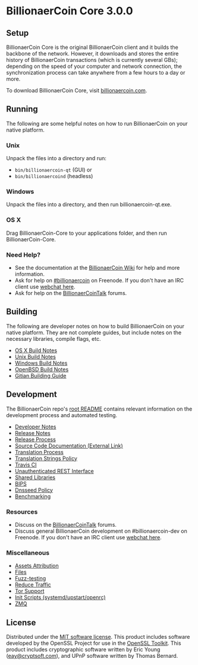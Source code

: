 BillionaerCoin Core 3.0.0
=====================

Setup
---------------------
BillionaerCoin Core is the original BillionaerCoin client and it builds the backbone of the network. However, it downloads and stores the entire history of BillionaerCoin transactions (which is currently several GBs); depending on the speed of your computer and network connection, the synchronization process can take anywhere from a few hours to a day or more.

To download BillionaerCoin Core, visit [billionaercoin.com](https://billionaercoin.com).

Running
---------------------
The following are some helpful notes on how to run BillionaerCoin on your native platform.

### Unix

Unpack the files into a directory and run:

- `bin/billionaercoin-qt` (GUI) or
- `bin/billionaercoind` (headless)

### Windows

Unpack the files into a directory, and then run billionaercoin-qt.exe.

### OS X

Drag BillionaerCoin-Core to your applications folder, and then run BillionaerCoin-Core.

### Need Help?

* See the documentation at the [BillionaerCoin Wiki](https://billionaercoin.com/)
for help and more information.
* Ask for help on [#billionaercoin](http://webchat.freenode.net?channels=billionaercoin) on Freenode. If you don't have an IRC client use [webchat here](http://webchat.freenode.net?channels=billionaercoin).
* Ask for help on the [BillionaerCoinTalk](https://billionaercoin.com/) forums.

Building
---------------------
The following are developer notes on how to build BillionaerCoin on your native platform. They are not complete guides, but include notes on the necessary libraries, compile flags, etc.

- [OS X Build Notes](build-osx.md)
- [Unix Build Notes](build-unix.md)
- [Windows Build Notes](build-windows.md)
- [OpenBSD Build Notes](build-openbsd.md)
- [Gitian Building Guide](gitian-building.md)

Development
---------------------
The BillionaerCoin repo's [root README](/README.md) contains relevant information on the development process and automated testing.

- [Developer Notes](developer-notes.md)
- [Release Notes](release-notes.md)
- [Release Process](release-process.md)
- [Source Code Documentation (External Link)](https://dev.visucore.com/billionaercoin/doxygen/)
- [Translation Process](translation_process.md)
- [Translation Strings Policy](translation_strings_policy.md)
- [Travis CI](travis-ci.md)
- [Unauthenticated REST Interface](REST-interface.md)
- [Shared Libraries](shared-libraries.md)
- [BIPS](bips.md)
- [Dnsseed Policy](dnsseed-policy.md)
- [Benchmarking](benchmarking.md)

### Resources
* Discuss on the [BillionaerCoinTalk](https://billionaercoin.com/) forums.
* Discuss general BillionaerCoin development on #billionaercoin-dev on Freenode. If you don't have an IRC client use [webchat here](http://webchat.freenode.net/?channels=billionaercoin-dev).

### Miscellaneous
- [Assets Attribution](assets-attribution.md)
- [Files](files.md)
- [Fuzz-testing](fuzzing.md)
- [Reduce Traffic](reduce-traffic.md)
- [Tor Support](tor.md)
- [Init Scripts (systemd/upstart/openrc)](init.md)
- [ZMQ](zmq.md)

License
---------------------
Distributed under the [MIT software license](/COPYING).
This product includes software developed by the OpenSSL Project for use in the [OpenSSL Toolkit](https://www.openssl.org/). This product includes
cryptographic software written by Eric Young ([eay@cryptsoft.com](mailto:eay@cryptsoft.com)), and UPnP software written by Thomas Bernard.
